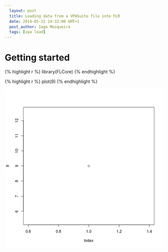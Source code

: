 ```yaml
---
  layout: post
  title: Loading data from a VPASuite file into FLR
  date: 2014-05-22 14:32:00 GMT+1
  post_author: Iago Mosqueira
  tags: [vpa load]
---
```



# Getting started


{% highlight r %}
library(FLCore)
{% endhighlight %}


{% highlight r %}
plot(9)
{% endhighlight %}

![plot of chunk unnamed-chunk-2](2014-05-22-loading-data-vpa/figure/unnamed-chunk-2.png) 




